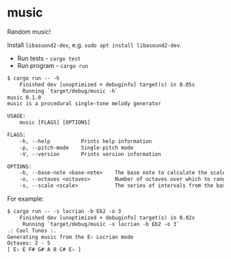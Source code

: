 # music

Random music!

Install `libasuond2-dev`, e.g. `sudo apt install libasound2-dev`.

* Run tests - `cargo test`
* Run program - `cargo run`

```txt
$ cargo run -- -h
    Finished dev [unoptimized + debuginfo] target(s) in 0.05s
     Running `target/debug/music -h`
music 0.1.0
music is a procedural single-tone melody generator

USAGE:
    music [FLAGS] [OPTIONS]

FLAGS:
    -h, --help          Prints help information
    -p, --pitch-mode    Single-pitch mode
    -V, --version       Prints version information

OPTIONS:
    -b, --base-note <base-note>    The base note to calculate the scale from [default: C4]
    -o, --octaves <octaves>        Number of octaves over which to range, anything over 8 gets parsed as 8 [default: 1]
    -s, --scale <scale>            The series of intervals from the base note to use per octave [default: Ionian]
```

For example:

```txt
$ cargo run -- -s locrian -b Eb2 -o 3
    Finished dev [unoptimized + debuginfo] target(s) in 0.02s
     Running `target/debug/music -s locrian -b Eb2 -o 3`
.: Cool Tunes :.
Generating music from the E♭ Locrian mode
Octaves: 2 - 5
[ E♭ E F# G# A B C# E♭ ]
```
